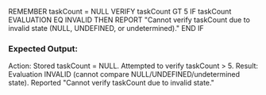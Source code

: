 REMEMBER taskCount = NULL
VERIFY taskCount GT 5
IF taskCount EVALUATION EQ INVALID THEN
    REPORT "Cannot verify taskCount due to invalid state (NULL, UNDEFINED, or undetermined)."
END IF

### Expected Output:
Action: Stored taskCount = NULL.
Attempted to verify taskCount > 5.
Result: Evaluation INVALID (cannot compare NULL/UNDEFINED/undetermined state).
Reported "Cannot verify taskCount due to invalid state."
